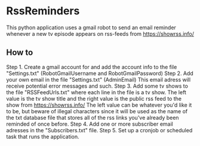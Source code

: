 # RssReminders
This python application uses a gmail robot to send an email reminder whenever a new tv episode appears on rss-feeds from https://showrss.info/

How to
------
Step 1. Create a gmail account for and add the account info to the file "Settings.txt" (RobotGmailUsername and RobotGmailPassword)
Step 2. Add your own email in the file "Settings.txt" (AdminEmail)
    This email adress will receive potential error messages and such.
Step 3. Add some tv shows to the file "RSSFeedUrls.txt" where each line in the file is a tv show. The left value is the tv show title and the right value is the public rss feed to the show from https://showrss.info/
    The left value can be whatever you'd like it to be, but beware of illegal characters since it will be used as the name of the txt database file that stores all of the rss links you've already been reminded of once before.
Step 4. Add one or more subscriber email adresses in the "Subscribers.txt" file.
Step 5. Set up a cronjob or scheduled task that runs the application.
